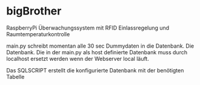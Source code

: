 # bigBrother
RaspberryPi   Überwachungssystem mit RFID Einlassregelung und Raumtemperaturkontrolle


main.py schreibt momentan alle 30 sec Dummydaten in die Datenbank. Die Datenbank. Die in der main.py als host definierte Datenbank muss durch localhost ersetzt werden wenn der Webserver local läuft.

Das SQLSCRIPT erstellt die konfigurierte Datenbank mit der benötigten Tabelle


